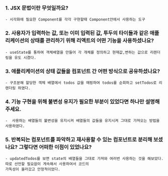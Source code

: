 ### 1. **JSX 문법**이란 무엇일까요?
    - 시각화에 필요한 Component를 각각 구현할때 Component안에서 사용하는 도구 
### 2. 사용자가 입력하는 값, 또는 이미 입력된 값, 투두의 타이들과 같은 **애플리케이션의 상태를 관리하기 위해 리액트의 어떤 기능을 사용하셨나요**?
    - useState를 통하여 객체배열을 만들어 각 개체를 정의하고 현재값,변하는 값으로 리렌더링을 유도 시켰다.
### 3. 애플리케이션의 **상태 값들을 컴포넌트 간 어떤 방식으로 공유하셨나요**?
    - 구조분해 할당한 객체 배열에서 todos 값을 매핑하여 todos를 순회하고 setTodos로 리렌더링 하였다.
### 4. 기능 구현을 위해 **불변성 유지가** 필요한 부분이 있었다면 하나만 설명해 주세요.
    -  사용하는 배열들의 불변성을 유지시켜 배열들의 값들을 유지시켜 그대로 가져오는 방법을 사용하였다.
### 5. 반복되는 컴포넌트를 파악하고 재사용할 수 있는 **컴포넌트로 분리해 보셨나요?** 그렇다면 **어떠한 이점이 있었나요?**
    - updatedTodos를 보면 state의 배열들을 그대로 가져와 여러번 사용하는 것을 해보았다. 따로 선언할 필요없이 게속해서 사용하여서 코드의
    가독성이 올라갔고 안정적이었다.